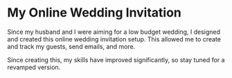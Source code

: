 # My Online Wedding Invitation

Since my husband and I were aiming for a low budget wedding, I designed and created this online wedding invitation setup. This allowed me to create and track my guests, send emails, and more.

Since creating this, my skills have improved significantly, so stay tuned for a revamped version.
